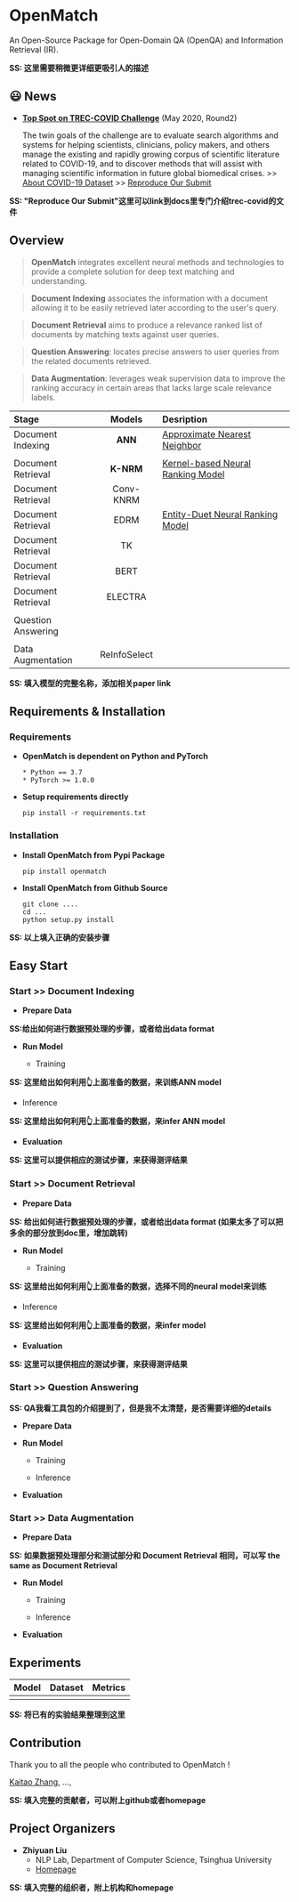 # OpenMatch
An Open-Source Package for Open-Domain QA (OpenQA) and Information Retrieval (IR).

**SS: 这里需要稍微更详细更吸引人的描述**

## 😃 News
* **[Top Spot on TREC-COVID Challenge](https://ir.nist.gov/covidSubmit/about.html)** (May 2020, Round2)

  The twin goals of the challenge are to evaluate search algorithms and systems for helping scientists, clinicians, policy makers, and others manage the existing and rapidly growing corpus of scientific literature related to COVID-19, and to discover methods that will assist with managing scientific information in future global biomedical crises. >> [About COVID-19 Dataset](https://www.semanticscholar.org/cord19) >> [Reproduce Our Submit]()

**SS: "Reproduce Our Submit"这里可以link到docs里专门介绍trec-covid的文件**

## Overview
> **OpenMatch** integrates excellent neural methods and technologies to provide a complete solution for deep text matching and understanding.

> **Document Indexing** associates the information with a document allowing it to be easily retrieved later according to the user's query.

> **Document Retrieval** aims to produce a relevance ranked list of documents by matching texts against user queries.

> **Question Answering**: locates precise answers to user queries from the related documents retrieved.

> **Data Augmentation**: leverages weak supervision data to improve the ranking accuracy in certain areas that lacks large scale relevance labels.

  |Stage|Models|Desription|
  |:----|:----:|:----|
  |Document Indexing|**ANN**|[Approximate Nearest Neighbor]()|
  ||
  |Document Retrieval|**K-NRM**|[Kernel-based Neural Ranking Model]()|
  |Document Retrieval|Conv-KNRM|
  |Document Retrieval|EDRM|[Entity-Duet Neural Ranking Model]()
  |Document Retrieval|TK|
  |Document Retrieval|BERT|
  |Document Retrieval|ELECTRA|
  ||
  |Question Answering|||
  ||
  |Data Augmentation|ReInfoSelect||

**SS: 填入模型的完整名称，添加相关paper link**


## Requirements & Installation

### Requirements

* **OpenMatch is dependent on Python and PyTorch**
  ```
  * Python == 3.7
  * PyTorch >= 1.0.0
  ```

* **Setup requirements directly**
  ```
  pip install -r requirements.txt
  ```

### Installation

- **Install OpenMatch from Pypi Package**

  ```
  pip install openmatch
  ```
- **Install OpenMatch from Github Source**

  ```
  git clone ....
  cd ...
  python setup.py install
  ```

**SS: 以上填入正确的安装步骤**

## Easy Start

### Start >> Document Indexing

* **Prepare Data**

**SS:给出如何进行数据预处理的步骤，或者给出data format**

* **Run Model**

  - Training

**SS: 这里给出如何利用👆上面准备的数据，来训练ANN model**


  - Inference

**SS: 这里给出如何利用👆上面准备的数据，来infer ANN model**

* **Evaluation**

**SS: 这里可以提供相应的测试步骤，来获得测评结果**


###  Start >> Document Retrieval

* **Prepare Data**

**SS: 给出如何进行数据预处理的步骤，或者给出data format (如果太多了可以把多余的部分放到doc里，增加跳转)**

* **Run Model**

  - Training

**SS: 这里给出如何利用👆上面准备的数据，选择不同的neural model来训练**

  - Inference

**SS: 这里给出如何利用👆上面准备的数据，来infer model**


* **Evaluation**

**SS: 这里可以提供相应的测试步骤，来获得测评结果**


###  Start >> Question Answering

**SS: QA我看工具包的介绍提到了，但是我不太清楚，是否需要详细的details**

* **Prepare Data**

* **Run Model**

  - Training


  - Inference

* **Evaluation**



### Start >> Data Augmentation

* **Prepare Data**

**SS: 如果数据预处理部分和测试部分和 Document Retrieval 相同，可以写 the same as Document Retrieval**

* **Run Model**

  - Training

  - Inference

* **Evaluation**


## Experiments

  |Model|Dataset|Metrics|
  |:---:|:-----:|:-----:|
  ||||

  **SS: 将已有的实验结果整理到这里**

## Contribution

Thank you to all the people who contributed to OpenMatch !

[Kaitao Zhang](), ...,

**SS: 填入完整的贡献者，可以附上github或者homepage**

## Project Organizers

- **Zhiyuan Liu**
  * NLP Lab, Department of Computer Science, Tsinghua University
  * [Homepage](http://nlp.csai.tsinghua.edu.cn/~lzy/)


**SS: 填入完整的组织者，附上机构和homepage**

